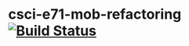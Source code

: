 # csci-e71-mob-refactoring [![Build Status](https://travis-ci.org/scottx611x/csci-e71-mob-refactoring.svg?branch=master)](https://travis-ci.org/scottx611x/csci-e71-mob-refactoring)
